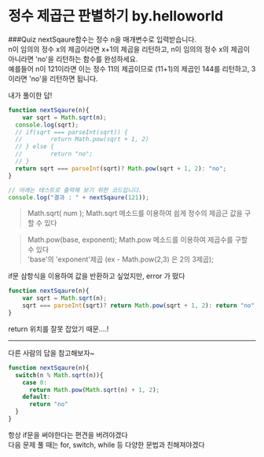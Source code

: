 # 정수 제곱근 판별하기 by.helloworld
 

###Quiz
nextSqaure함수는 정수 n을 매개변수로 입력받습니다.  
n이 임의의 정수 x의 제곱이라면 x+1의 제곱을 리턴하고, n이 임의의 정수 x의 제곱이  아니라면 'no'을 리턴하는 함수를 완성하세요.  
예를들어 n이 121이라면 이는 정수 11의 제곱이므로 (11+1)의 제곱인 144를 리턴하고,   3이라면 'no'을 리턴하면 됩니다.   

                 
내가 풀이한 답!
```js
function nextSqaure(n){
    var sqrt = Math.sqrt(n);
  console.log(sqrt);
  // if(sqrt === parseInt(sqrt)) {
  //        return Math.pow(sqrt + 1, 2)
  // } else {
  //        return "no";
  // }
  return sqrt === parseInt(sqrt)? Math.pow(sqrt + 1, 2): "no";
}

// 아래는 테스트로 출력해 보기 위한 코드입니다.
console.log("결과 : " + nextSqaure(121));
```


> Math.sqrt( num );
Math.sqrt 메소드를 이용하여 쉽게 정수의 제곱근 값을 구할 수 있다  
                  
> Math.pow(base, exponent);
Math.pow 메소드를 이용하여 제곱수를 구할 수 있다  
'base'의 'exponent'제곱  (ex - Math.pow(2,3) 은 2의 3제곱);

if문 삼항식을 이용하여 값을 반환하고 싶었지만, error 가 떴다
```js
function nextSqaure(n){
    var sqrt = Math.sqrt(n);
    sqrt === parseInt(sqrt)? return Math.pow(sqrt + 1, 2): return "no";
}
```
return 위치를 잘못 잡았기 때문....!
                
---
다른 사람의 답을 참고해보자~
```js
function nextSqaure(n){
  switch(n % Math.sqrt(n)){
    case 0:
      return Math.pow(Math.sqrt(n) + 1, 2);
    default:
      return "no"
  }
}
```

항상 if문을 써야한다는 편견을 버려야겠다  
다음 문제 풀 때는 for, switch, while 등 다양한 문법과 친해져야겠다  